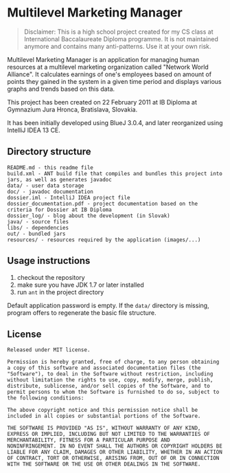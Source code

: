 Multilevel Marketing Manager
============================

> Disclaimer: This is a high school project created for my CS class at International Baccalaureate Diploma programme. It is not maintained anymore and contains many anti-patterns. Use it at your own risk.

Multilevel Marketing Manager is an application for managing human resources at a multilevel marketing organization called "Network World Alliance". It calculates earnings of one's employees based on amount of points they gained in the system in a given time period and displays various graphs and trends based on this data.

This project has been created on 22 February 2011 at IB Diploma at Gymnazium Jura Hronca, Bratislava, Slovakia.

It has been initially developed using BlueJ 3.0.4, and later reorganized using IntelliJ IDEA 13 CE.

Directory structure
-------------------

    README.md - this readme file
    build.xml - ANT build file that compiles and bundles this project into jars, as well as generates javadoc
    data/ - user data storage
    doc/ - javadoc documentation
    dossier.iml - IntelliJ IDEA project file
    dossier_documentation.pdf - project documentation based on the criteria for Dossier at IB Diploma
    dossier_log/ - blog about the development (in Slovak)
    java/ - source files
    libs/ - dependencies
    out/ - bundled jars
    resources/ - resources required by the application (images/...)

Usage instructions
------------------

1. checkout the repository
2. make sure you have JDK 1.7 or later installed
3. run `ant` in the project directory

Default application password is empty. If the `data/` directory is missing, program offers to regenerate the basic file structure.

License
-------

    Released under MIT license.

    Permission is hereby granted, free of charge, to any person obtaining
    a copy of this software and associated documentation files (the
    "Software"), to deal in the Software without restriction, including
    without limitation the rights to use, copy, modify, merge, publish,
    distribute, sublicense, and/or sell copies of the Software, and to
    permit persons to whom the Software is furnished to do so, subject to
    the following conditions:

    The above copyright notice and this permission notice shall be
    included in all copies or substantial portions of the Software.

    THE SOFTWARE IS PROVIDED "AS IS", WITHOUT WARRANTY OF ANY KIND,
    EXPRESS OR IMPLIED, INCLUDING BUT NOT LIMITED TO THE WARRANTIES OF
    MERCHANTABILITY, FITNESS FOR A PARTICULAR PURPOSE AND
    NONINFRINGEMENT. IN NO EVENT SHALL THE AUTHORS OR COPYRIGHT HOLDERS BE
    LIABLE FOR ANY CLAIM, DAMAGES OR OTHER LIABILITY, WHETHER IN AN ACTION
    OF CONTRACT, TORT OR OTHERWISE, ARISING FROM, OUT OF OR IN CONNECTION
    WITH THE SOFTWARE OR THE USE OR OTHER DEALINGS IN THE SOFTWARE.
